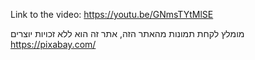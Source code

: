 Link to the video:
https://youtu.be/GNmsTYtMlSE


מומלץ לקחת תמונות מהאתר הזה, אתר זה הוא ללא זכויות יוצרים https://pixabay.com/